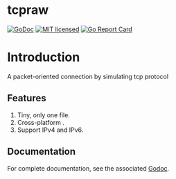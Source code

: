 # tcpraw

[![GoDoc][1]][2] [![MIT licensed][3]][4] [![Go Report Card][5]][6]

[1]: https://godoc.org/github.com/xtaci/tcpraw?status.svg
[2]: https://godoc.org/github.com/xtaci/tcpraw
[3]: https://img.shields.io/badge/license-MIT-blue.svg
[4]: LICENSE
[5]: https://goreportcard.com/badge/github.com/xtaci/tcpraw
[6]: https://goreportcard.com/report/github.com/xtaci/tcpraw


# Introduction

A packet-oriented connection by simulating tcp protocol

## Features

1. Tiny, only one file.
2. Cross-platform .
3. Support IPv4 and IPv6.

## Documentation

For complete documentation, see the associated [Godoc](https://godoc.org/github.com/xtaci/tcpraw).
